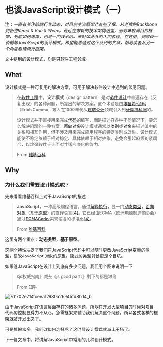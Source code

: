 # 也谈JavaScript设计模式（一）



注：*一直有关注前端行业动态，对目前主流框架也有些了解。从老牌的Backbone到新锐React & Vue & Weex。最近在做新的技术架构选型，面对琳琅满目的框架，到底如何选择，也是一门技术活。面对如此多的入门教程，在这里，我想谈一谈前端JavaScript的设计模式。希望能够通过这个系列的文章，帮助读者从另一个角度看待流行框架。*

文中提到的设计模式，均是只软件工程领域。

## What

设计模式是一种可复用的解决方案，可用于解决软件设计中遇到的常见问题。

> 在[软件工程](https://zh.wikipedia.org/wiki/%E8%BB%9F%E9%AB%94%E5%B7%A5%E7%A8%8B)中，**设计模式**（design pattern）是对[软件设计](https://zh.wikipedia.org/wiki/%E8%BB%9F%E4%BB%B6%E8%A8%AD%E8%A8%88)中普遍存在（反复出现）的各种问题，所提出的解决方案。这个术语是由[埃里希·伽玛](https://zh.wikipedia.org/wiki/%E5%9F%83%E9%87%8C%E5%B8%8C%C2%B7%E4%BC%BD%E7%91%AA)（Erich Gamma）等人在1990年代从[建筑设计](https://zh.wikipedia.org/wiki/%E5%BB%BA%E7%AD%91%E8%AE%BE%E8%AE%A1)领域引入到[计算机科学](https://zh.wikipedia.org/wiki/%E8%A8%88%E7%AE%97%E6%A9%9F%E7%A7%91%E5%AD%B8)的。
>
> 设计模式并不直接用来完成[代码](https://zh.wikipedia.org/wiki/%E7%A8%8B%E5%BC%8F%E7%A2%BC)的编写，而是描述在各种不同情况下，要怎么解决问题的一种方案。[面向对象](https://zh.wikipedia.org/wiki/%E9%9D%A2%E5%90%91%E5%AF%B9%E8%B1%A1)设计模式通常以[类别](https://zh.wikipedia.org/wiki/%E9%A1%9E%E5%88%A5)或[对象](https://zh.wikipedia.org/wiki/%E7%89%A9%E4%BB%B6_(%E9%9B%BB%E8%85%A6%E7%A7%91%E5%AD%B8))来描述其中的关系和相互作用，但不涉及用来完成应用程序的特定类别或对象。设计模式能使不稳定依赖于相对稳定、具体依赖于相对抽象，避免会引起麻烦的紧耦合，以增强软件设计面对并适应变化的能力。
>
> From [维基百科](https://zh.wikipedia.org/wiki/设计模式_(计算机))

## Why

### 为什么我们需要设计模式呢？

先来看看维基百科上对于JavaScript的描述

> **JavaScript**，一种高级编程语言，通过[解释执行](https://zh.wikipedia.org/w/index.php?title=%E8%A7%A3%E9%87%8A%E6%89%A7%E8%A1%8C&action=edit&redlink=1)，是一门[动态类型](https://zh.wikipedia.org/wiki/%E5%8A%A8%E6%80%81%E7%B1%BB%E5%9E%8B)，[面向对象](https://zh.wikipedia.org/wiki/%E9%9D%A2%E5%90%91%E5%AF%B9%E8%B1%A1%E7%A8%8B%E5%BA%8F%E8%AE%BE%E8%AE%A1)（[基于原型](https://zh.wikipedia.org/wiki/%E5%8E%9F%E5%9E%8B%E7%A8%8B%E5%BC%8F%E8%A8%AD%E8%A8%88)）的直译语言[[4\]](https://zh.wikipedia.org/wiki/JavaScript#cite_note-:0-4)。它已经由ECMA（欧洲电脑制造商协会）通过[ECMAScript](https://zh.wikipedia.org/wiki/ECMAScript)实现语言的标准化[[4\]](https://zh.wikipedia.org/wiki/JavaScript#cite_note-:0-4)。
>
> From [维基百科](https://zh.wikipedia.org/wiki/设计模式_(计算机))

这里有两个重点：**动态类型**，**基于原型**。

这两个特性决定了我们在JavaScript代码中可以随时更改JavaScript变量的类型，更改JavaScript 对象的原型。隐式的类型转换更是个巨坑。

如果说JavaScript在设计上到底有多少问题，我们用个图来说明一下

> 《js权威指南》减去《js good parts》剩下的都是缺陷
>
> From 知乎

![7d1702e714fceea12980a26945fd8bd4_b](http://ww4.sinaimg.cn/large/65e4f1e6gw1fa35vey6eyj20go09dwfq.jpg)

由于JavaScript在语言层面存在的诸多问题，所以在开发大型项目的时候对项目代码的控制显得力不从心。急需框架来辅助我们解决这个问题。所以各式各样的框架就被开发出来了。

可是框架太多，我们改如何选择呢？这时候设计模式就派上用场了。

下一篇文章中，将讲解JavaScript中常用的几种设计模式。

